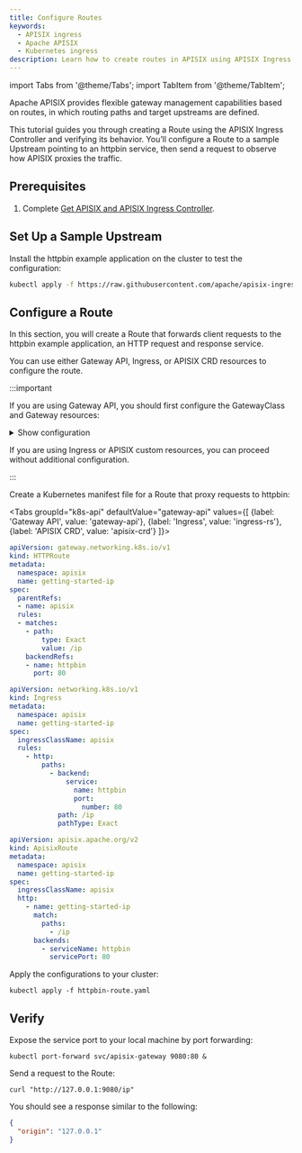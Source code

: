 ```yaml
---
title: Configure Routes
keywords:
  - APISIX ingress
  - Apache APISIX
  - Kubernetes ingress
description: Learn how to create routes in APISIX using APISIX Ingress controller to forward client to upstream services.
---
```


<!--
#
# Licensed to the Apache Software Foundation (ASF) under one or more
# contributor license agreements.  See the NOTICE file distributed with
# this work for additional information regarding copyright ownership.
# The ASF licenses this file to You under the Apache License, Version 2.0
# (the "License"); you may not use this file except in compliance with
# the License.  You may obtain a copy of the License at
#
#     http://www.apache.org/licenses/LICENSE-2.0
#
# Unless required by applicable law or agreed to in writing, software
# distributed under the License is distributed on an "AS IS" BASIS,
# WITHOUT WARRANTIES OR CONDITIONS OF ANY KIND, either express or implied.
# See the License for the specific language governing permissions and
# limitations under the License.
#
-->

import Tabs from '@theme/Tabs';
import TabItem from '@theme/TabItem';

Apache APISIX provides flexible gateway management capabilities based on routes, in which routing paths and target upstreams are defined.

This tutorial guides you through creating a Route using the APISIX Ingress Controller and verifying its behavior. You’ll configure a Route to a sample Upstream pointing to an httpbin service, then send a request to observe how APISIX proxies the traffic.

## Prerequisites

1. Complete [Get APISIX and APISIX Ingress Controller](./get-apisix-ingress-controller.md).

## Set Up a Sample Upstream

Install the httpbin example application on the cluster to test the configuration:

```bash
kubectl apply -f https://raw.githubusercontent.com/apache/apisix-ingress-controller/refs/heads/v2.0.0/examples/httpbin/deployment.yaml
```

## Configure a Route

In this section, you will create a Route that forwards client requests to the httpbin example application, an HTTP request and response service.

You can use either Gateway API, Ingress, or APISIX CRD resources to configure the route.

:::important

If you are using Gateway API, you should first configure the GatewayClass and Gateway resources:

<details>

<summary>Show configuration</summary>

```yaml
apiVersion: gateway.networking.k8s.io/v1
kind: GatewayClass
metadata:
  namespace: apisix
  name: apisix
spec:
  controllerName: apisix.apache.org/apisix-ingress-controller
---
apiVersion: gateway.networking.k8s.io/v1
kind: Gateway
metadata:
  namespace: apisix
  name: apisix
spec:
  gatewayClassName: apisix
  listeners:
  - name: http
    protocol: HTTP
    port: 80
  infrastructure:
    parametersRef:
      group: apisix.apache.org
      kind: GatewayProxy
      name: apisix-config
```

</details>

If you are using Ingress or APISIX custom resources, you can proceed without additional configuration.

:::

Create a Kubernetes manifest file for a Route that proxy requests to httpbin:

<Tabs
groupId="k8s-api"
defaultValue="gateway-api"
values={[
{label: 'Gateway API', value: 'gateway-api'},
{label: 'Ingress', value: 'ingress-rs'},
{label: 'APISIX CRD', value: 'apisix-crd'}
]}>

<TabItem value="gateway-api">

```yaml title="httpbin-route.yaml"
apiVersion: gateway.networking.k8s.io/v1
kind: HTTPRoute
metadata:
  namespace: apisix
  name: getting-started-ip
spec:
  parentRefs:
  - name: apisix
  rules:
  - matches:
    - path:
        type: Exact
        value: /ip
    backendRefs:
    - name: httpbin
      port: 80
```

</TabItem>

<TabItem value="ingress-rs">

```yaml title="httpbin-route.yaml"
apiVersion: networking.k8s.io/v1
kind: Ingress
metadata:
  namespace: apisix
  name: getting-started-ip
spec:
  ingressClassName: apisix
  rules:
    - http:
        paths:
          - backend:
              service:
                name: httpbin
                port:
                  number: 80
            path: /ip
            pathType: Exact
```

</TabItem>

<TabItem value="apisix-crd">

```yaml title="httpbin-route.yaml"
apiVersion: apisix.apache.org/v2
kind: ApisixRoute
metadata:
  namespace: apisix
  name: getting-started-ip
spec:
  ingressClassName: apisix
  http:
    - name: getting-started-ip
      match:
        paths:
          - /ip
      backends:
        - serviceName: httpbin
          servicePort: 80
```

</TabItem>

</Tabs>

Apply the configurations to your cluster:

```shell
kubectl apply -f httpbin-route.yaml
```

## Verify

Expose the service port to your local machine by port forwarding:

```shell
kubectl port-forward svc/apisix-gateway 9080:80 &
```

Send a request to the Route:

```shell
curl "http://127.0.0.1:9080/ip"
```

You should see a response similar to the following:

```json
{
  "origin": "127.0.0.1"
}
```
